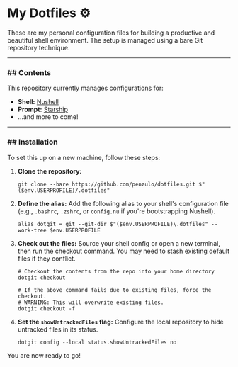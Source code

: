 # My Dotfiles ⚙️

These are my personal configuration files for building a productive and beautiful shell environment. The setup is managed using a bare Git repository technique.

---

### ## Contents

This repository currently manages configurations for:
* **Shell:** [Nushell](https://www.nushell.sh/)
* **Prompt:** [Starship](https://starship.rs/)
* ...and more to come!

---

### ## Installation

To set this up on a new machine, follow these steps:

1.  **Clone the repository:**
    ```nu
    git clone --bare https://github.com/penzulo/dotfiles.git $"($env.USERPROFILE)/.dotfiles"
    ```

2.  **Define the alias:**
    Add the following alias to your shell's configuration file (e.g., `.bashrc`, `.zshrc`, or `config.nu` if you're bootstrapping Nushell).
    ```nu
    alias dotgit = git --git-dir $"($env.USERPROFILE)\.dotfiles" --work-tree $env.USERPROFILE
    ```

3.  **Check out the files:**
    Source your shell config or open a new terminal, then run the checkout command. You may need to stash existing default files if they conflict.
    ```nu
    # Checkout the contents from the repo into your home directory
    dotgit checkout

    # If the above command fails due to existing files, force the checkout.
    # WARNING: This will overwrite existing files.
    dotgit checkout -f
    ```

4.  **Set the `showUntrackedFiles` flag:**
    Configure the local repository to hide untracked files in its status.
    ```nu
    dotgit config --local status.showUntrackedFiles no
    ```

You are now ready to go!

